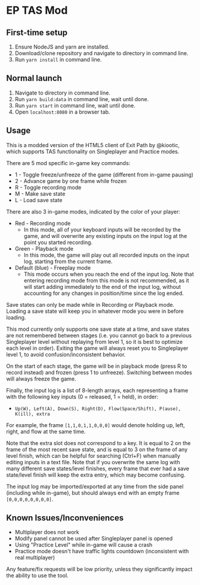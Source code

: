 EP TAS Mod
=======

First-time setup
-----

1. Ensure NodeJS and yarn are installed.
2. Download/clone repository and navigate to directory in command line.
3. Run `yarn install` in command line.

Normal launch
-----
1. Navigate to directory in command line.
2. Run `yarn build:data` in command line, wait until done.
3. Run `yarn start` in command line, wait until done.
4. Open `localhost:8080` in a browser tab.

Usage
-----
This is a modded version of the HTML5 client of Exit Path by @kiootic, which supports TAS functionality on Singleplayer and Practice modes.

There are 5 mod specific in-game key commands:
* 1 - Toggle freeze/unfreeze of the game (different from in-game pausing)
* 2 - Advance game by one frame while frozen
* R - Toggle recording mode
* M - Make save state
* L - Load save state

There are also 3 in-game modes, indicated by the color of your player:
* Red - Recording mode
    * In this mode, all of your keyboard inputs will be recorded by the game, and will overwrite any existing inputs on the input log at the point you started recording.
* Green - Playback mode
    * In this mode, the game will play out all recorded inputs on the input log, starting from the current frame.
* Default (blue) - Freeplay mode
    * This mode occurs when you reach the end of the input log. Note that entering recording mode from this mode is not recommended, as it will start adding immediately to the end of the input log, without accounting for any changes in position/time since the log ended.

Save states can only be made while in Recording or Playback mode. Loading a save state will keep you in whatever mode you were in before loading.

This mod currently only supports one save state at a time, and save states are not remembered between stages (i.e. you cannot go back to a previous Singleplayer level without replaying from level 1, so it is best to optimize each level in order). Exiting the game will always reset you to Singleplayer level 1, to avoid confusion/inconsistent behavior.

On the start of each stage, the game will be in playback mode (press R to record instead) and frozen (press 1 to unfreeze). Switching between modes will always freeze the game.

Finally, the input log is a list of 8-length arrays, each representing a frame with the following key inputs (0 = released, 1 = held), in order:
* `Up(W), Left(A), Down(S), Right(D), Flow(Space/Shift), P(ause), K(ill), extra`

For example, the frame `[1,1,0,1,1,0,0,0]` would denote holding up, left, right, and flow at the same time.

Note that the extra slot does not correspond to a key. It is equal to 2 on the frame of the most recent save state, and is equal to 3 on the frame of any level finish, which can be helpful for searching (Ctrl+F) when manually editing inputs in a text file. Note that if you overwrite the same log with many different save states/level finishes, every frame that ever had a save state/level finish will keep the extra entry, which may become confusing.

The input log may be imported/exported at any time from the side panel (including while in-game), but should always end with an empty frame `[0,0,0,0,0,0,0,0]`.

Known Issues/Inconveniences
-----
* Multiplayer does not work
* Modify panel cannot be used after Singleplayer panel is opened
* Using "Practice Level" while in-game will cause a crash
* Practice mode doesn't have traffic lights countdown (inconsistent with real multiplayer)

Any feature/fix requests will be low priority, unless they significantly impact the ability to use the tool.
